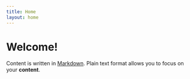 ```yaml
---
title: Home
layout: home
---
```

<!-- Use images with a nice resolution:

<div class="image main">
<img src="https://apod.nasa.gov/apod/image/1903/M15_Gaia_stars1024b.gif" alt="">
</div>

-->
# Welcome!

Content is written in [Markdown](https://learnxinyminutes.com/docs/markdown/). Plain text format allows you to focus on your **content**.
